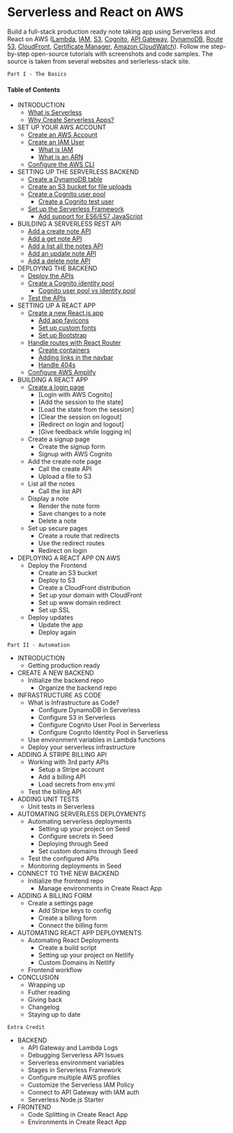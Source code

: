 # Serverless and React on AWS
Build a full-stack production ready note taking app using Serverless and React on AWS ([Lambda](https://aws.amazon.com/lambda/), [IAM](https://aws.amazon.com/iam/), [S3](https://aws.amazon.com/s3/), [Cognito](https://aws.amazon.com/cognito/), [API Gateway](https://aws.amazon.com/api-gateway/), [DynamoDB](https://aws.amazon.com/dynamodb/), [Route 53](https://aws.amazon.com/route53/), [CloudFront](https://aws.amazon.com/cloudfront/), [Certificate Manager](https://aws.amazon.com/certificate-manager/), [Amazon CloudWatch](https://aws.amazon.com/cloudwatch/)). Follow me step-by-step open-source tutorials with screenshots and code samples. The source is taken from several websites and serlerless-stack site.

```
Part I - The Basics
```

#### **Table of Contents**
* INTRODUCTION  
  * [What is Serverless](https://github.com/eksant/serverless-react-aws/blob/master/docs/introduction/what-is-serverless.md)
  * [Why Create Serverless Apps?](https://github.com/eksant/serverless-react-aws/blob/master/docs/introduction/why-create-serverless-apps.md)
* SET UP YOUR AWS ACCOUNT
  * [Create an AWS Account](https://github.com/eksant/serverless-react-aws/blob/master/docs/setup-aws/create-an-aws-account.md)
  * [Create an IAM User](https://github.com/eksant/serverless-react-aws/blob/master/docs/setup-aws/create-an-iam-user.md)
    * [What is IAM](https://github.com/eksant/serverless-react-aws/blob/master/docs/setup-aws/what-is-iam.md)
    * [What is an ARN](https://github.com/eksant/serverless-react-aws/blob/master/docs/setup-aws/what-is-an-arn.md)
  * [Configure the AWS CLI](https://github.com/eksant/serverless-react-aws/blob/master/docs/setup-aws/configure-the-aws-cli.md)
* SETTING UP THE SERVERLESS BACKEND
  * [Create a DynamoDB table](https://github.com/eksant/serverless-react-aws/blob/master/docs/setting-serverless/create-a-dynamodb-table.md)
  * [Create an S3 bucket for file uploads](https://github.com/eksant/serverless-react-aws/blob/master/docs/setting-serverless/create-an-s3-bucket-for-file-uploads.md)
  * [Create a Cognito user pool](https://github.com/eksant/serverless-react-aws/blob/master/docs/setting-serverless/create-a-cognito-user-pool.md)
    * [Create a Cognito test user](https://github.com/eksant/serverless-react-aws/blob/master/docs/setting-serverless/create-a-cognito-test-user.md)
  * [Set up the Serverless Framework](https://github.com/eksant/serverless-react-aws/blob/master/docs/setting-serverless/setup-the-serverless-framework.md)
    * [Add support for ES6/ES7 JavaScript](https://github.com/eksant/serverless-react-aws/blob/master/docs/setting-serverless/add-support-for-es6-es7-javascript.md)
* BUILDING A SERVERLESS REST API
  * [Add a create note API](https://github.com/eksant/serverless-react-aws/blob/master/docs/building-rest-api/add-a-create-note-api.md)
  * [Add a get note API](https://github.com/eksant/serverless-react-aws/blob/master/docs/building-rest-api/add-a-get-note-api.md)
  * [Add a list all the notes API](https://github.com/eksant/serverless-react-aws/blob/master/docs/building-rest-api/add-a-list-all-the-notes-api.md)
  * [Add an update note API](https://github.com/eksant/serverless-react-aws/blob/master/docs/building-rest-api/add-an-update-note-api.md)
  * [Add a delete note API](https://github.com/eksant/serverless-react-aws/blob/master/docs/building-rest-api/add-a-delete-note-api.md)
* DEPLOYING THE BACKEND
  * [Deploy the APIs](https://github.com/eksant/serverless-react-aws/blob/master/docs/deploying-backend/deploy-the-apis.md)
  * [Create a Cognito identity pool](https://github.com/eksant/serverless-react-aws/blob/master/docs/deploying-backend/create-a-cognito-identity-pool.md)
    * [Cognito user pool vs identity pool](https://github.com/eksant/serverless-react-aws/blob/master/docs/deploying-backend/cognito-user-pool-vs-identity-pool.md)
  * [Test the APIs](https://github.com/eksant/serverless-react-aws/blob/master/docs/deploying-backend/test-the-apis.md)
* SETTING UP A REACT APP
  * [Create a new React.js app](https://github.com/eksant/serverless-react-aws/blob/master/docs/setting-react-app/create-a-new-reactjs-app.md)
    * [Add app favicons](https://github.com/eksant/serverless-react-aws/blob/master/docs/setting-react-app/add-app-favicons.md)
    * [Set up custom fonts](https://github.com/eksant/serverless-react-aws/blob/master/docs/setting-react-app/setup-custom-fonts.md)
    * [Set up Bootstrap](https://github.com/eksant/serverless-react-aws/blob/master/docs/setting-react-app/setup-bootstrap.md)
  * [Handle routes with React Router](https://github.com/eksant/serverless-react-aws/blob/master/docs/setting-react-app/handle-routes-with-react-router.md)
    * [Create containers](https://github.com/eksant/serverless-react-aws/blob/master/docs/setting-react-app/create-containers.md)
    * [Adding links in the navbar](https://github.com/eksant/serverless-react-aws/blob/master/docs/setting-react-app/adding-links-in-the-navbar.md)
    * [Handle 404s](https://github.com/eksant/serverless-react-aws/blob/master/docs/setting-react-app/handle-404s.md)
  * [Configure AWS Amplify](https://github.com/eksant/serverless-react-aws/blob/master/docs/setting-react-app/configure-aws-amplify.md)
* BUILDING A REACT APP
  * [Create a login page](./building-react-app/create-a-login-page.md)
    * [Login with AWS Cognito]
    * [Add the session to the state]
    * [Load the state from the session]
    * [Clear the session on logout]
    * [Redirect on login and logout]
    * [Give feedback while logging in]
  * Create a signup page
    * Create the signup form
    * Signup with AWS Cognito
  * Add the create note page
    * Call the create API
    * Upload a file to S3
  * List all the notes
    * Call the list API
  * Display a note
    * Render the note form
    * Save changes to a note
    * Delete a note
  * Set up secure pages
    * Create a route that redirects
    * Use the redirect routes
    * Redirect on login
* DEPLOYING A REACT APP ON AWS
  * Deploy the Frontend
    * Create an S3 bucket
    * Deploy to S3
    * Create a CloudFront distribution
    * Set up your domain with CloudFront
    * Set up www domain redirect
    * Set up SSL
  * Deploy updates
    * Update the app
    * Deploy again

```
Part II - Automation
```

* INTRODUCTION
  * Getting production ready
* CREATE A NEW BACKEND
  * Initialize the backend repo
    * Organize the backend repo
* INFRASTRUCTURE AS CODE
  * What is Infrastructure as Code?
    * Configure DynamoDB in Serverless
    * Configure S3 in Serverless
    * Configure Cognito User Pool in Serverless
    * Configure Cognito Identity Pool in Serverless
  * Use environment variables in Lambda functions
  * Deploy your serverless infrastructure
* ADDING A STRIPE BILLING API
  * Working with 3rd party APIs
    * Setup a Stripe account
    * Add a billing API
    * Load secrets from env.yml
  * Test the billing API
* ADDING UNIT TESTS
  * Unit tests in Serverless
* AUTOMATING SERVERLESS DEPLOYMENTS
  * Automating serverless deployments
    * Setting up your project on Seed
    * Configure secrets in Seed
    * Deploying through Seed
    * Set custom domains through Seed
  * Test the configured APIs
  * Monitoring deployments in Seed
* CONNECT TO THE NEW BACKEND
  * Initialize the frontend repo
    * Manage environments in Create React App
* ADDING A BILLING FORM
  * Create a settings page
    * Add Stripe keys to config
    * Create a billing form
    * Connect the billing form
* AUTOMATING REACT APP DEPLOYMENTS
  * Automating React Deployments
    * Create a build script
    * Setting up your project on Netlify
    * Custom Domains in Netlify
  * Frontend workflow
* CONCLUSION
  * Wrapping up
  * Futher reading
  * Giving back
  * Changelog
  * Staying up to date

```
Extra Credit
```

* BACKEND
  * API Gateway and Lambda Logs
  * Debugging Serverless API Issues
  * Serverless environment variables
  * Stages in Serverless Framework
  * Configure multiple AWS profiles
  * Customize the Serverless IAM Policy
  * Connect to API Gateway with IAM auth
  * Serverless Node.js Starter
* FRONTEND
  * Code Splitting in Create React App
  * Environments in Create React App

